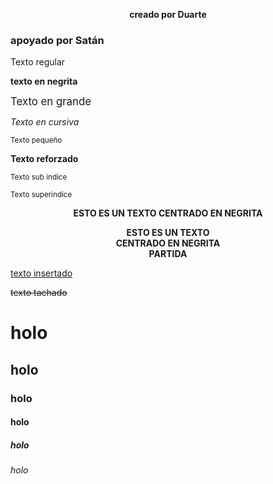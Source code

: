 <html>
  <head>
    <title> Tipos de texto </title>
  </head>
  <body>
    <p align="center"><b> creado por Duarte </b></p>
    <p align="center"<sub><h3>apoyado por Satán</h3></sub></p>
    <p> Texto regular </p>
    <p><b> texto en negrita</b></p>
    <p><big> Texto en grande</p></big>
  <p><i> Texto en cursiva</i></p>
  <p><small> Texto pequeño </small></p>
  <p><strong> Texto reforzado </strong></p>
  <p><sub> Texto sub indice </sub></p>
  <p><sup> Texto superindice </sup></p>
  <p align="center"><b> ESTO ES UN TEXTO CENTRADO EN NEGRITA </b></p>

  <p align="center"><b> ESTO ES UN TEXTO <br/>CENTRADO EN NEGRITA <br/> PARTIDA</b></p>
<p><ins> texto insertado</ins></p>
  <p><del> texto tachado</del></p>
<h1>holo</h1>
<h2>holo</h2>
<h3>holo</h3>
<h4>holo</h4>
<h5>holo</h5>
<h6>holo</h6>
